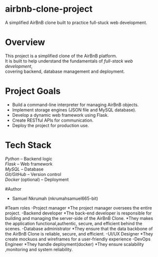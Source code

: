 # airbnb-clone-project
A  simplified AirBnB clone built to practice full-stuck web development.
# Overview
This project is a simplified clone of the AirBnB platform.  
It is built to help understand the fundamentals of *full-stack web development*,  
covering backend, database management and deployment.

# Project Goals
- Build a command-line interpreter for managing AirBnB objects.  
- Implement storage engines (JSON file and MySQL database).  
- Develop a dynamic web framework using Flask.  
- Create RESTful APIs for communication.  
- Deploy the project for production use.

# Tech Stack
 *Python* – Backend logic  
 *Flask* – Web framework  
 *MySQL* – Database   
 *Git/GitHub* – Version control  
*Docker* (optional) – Deployment

#Author
- Samuel Nkrumah (nkrumahsamuel665-bit)

#Team roles
-Project manager
*The project manager oversees the entire project.
-Backend developer
*The back-end developer is responsible for building and managing the server-side of the AirBnB Clone.
*They makes the application functional,authentic, secure, and efficient behind the scenes.
-Database administrator
*They ensure that the data backbone of the AirBnB Clone is reliable, secure, and efficient.
-UI/UX Designer
*They create mockuos and wireframes for a user-friendly experience
-DevOps Engineer
*They handle deployment(docker)
*They ensure scalability ,monitoring and system reliability.
